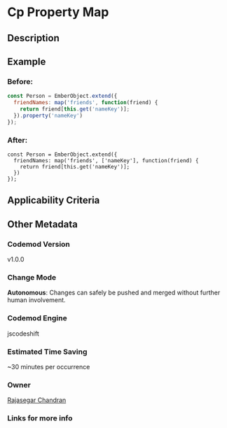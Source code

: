 # Cp Property Map

## Description

## Example

### Before:

```jsx
const Person = EmberObject.extend({
  friendNames: map('friends', function(friend) {
    return friend[this.get('nameKey')];
  }).property('nameKey')
});
```

### After:

```tsx
const Person = EmberObject.extend({
  friendNames: map('friends', ['nameKey'], function(friend) {
    return friend[this.get('nameKey')];
  })
});
```

## Applicability Criteria

## Other Metadata

### Codemod Version

v1.0.0

### Change Mode

**Autonomous**: Changes can safely be pushed and merged without further human involvement.

### **Codemod Engine**

jscodeshift

### Estimated Time Saving

~30 minutes per occurrence

### Owner

[Rajasegar Chandran](https://github.com/rajasegar)

### Links for more info
